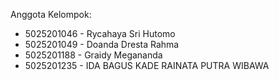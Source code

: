 Anggota Kelompok:
- 5025201046 - Rycahaya Sri Hutomo
- 5025201049 - Doanda Dresta Rahma
- 5025201188 - Graidy Megananda
- 5025201235 - IDA BAGUS KADE RAINATA PUTRA WIBAWA
